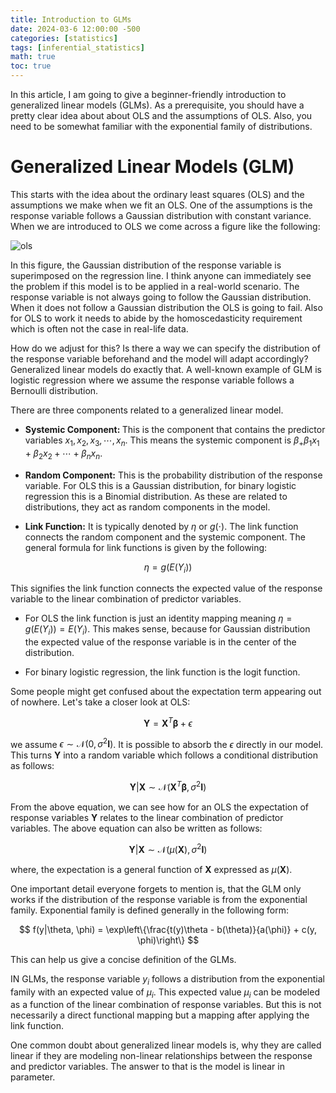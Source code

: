 ```yaml
---
title: Introduction to GLMs
date: 2024-03-6 12:00:00 -500
categories: [statistics]
tags: [inferential_statistics]
math: true
toc: true
---
```


In this article, I am going to give a beginner-friendly introduction to generalized linear models (GLMs). As a prerequisite, you should have a pretty clear idea about about OLS and the assumptions of OLS. Also, you need to be somewhat familiar with the exponential family of distributions.

# Generalized Linear Models (GLM) 

This starts with the idea about the ordinary least squares (OLS) and the assumptions we make when we fit an OLS. One of the assumptions is the response variable follows a Gaussian distribution with constant variance. When we are introduced to OLS we come across a figure like the following:

![ols](https://i.ibb.co/5xsFKVV/chrome-j5j-Tu-I7-Ar-N.png)

In this figure, the Gaussian distribution of the response variable is superimposed on the regression line. I think anyone can immediately see the problem if this model is to be applied in a real-world scenario. The response variable is not always going to follow the Gaussian distribution. When it does not follow a Gaussian distribution the OLS is going to fail. Also for OLS to work it needs to abide by the homoscedasticity requirement which is often not the case in real-life data. 

How do we adjust for this? Is there a way we can specify the distribution of the response variable beforehand and the model will adapt accordingly?  Generalized linear models do exactly that. A well-known example of GLM is logistic regression where we assume the response variable follows a Bernoulli distribution.

There are three components related to a generalized linear model.

- <b> Systemic Component: </b> This is the component that contains the predictor variables $x_1,x_2,x_3,\cdots,x_n$. This means the systemic component is $\beta_+\beta_1x_1+\beta_2x_2+\cdots+\beta_nx_n$.

- <b> Random Component:</b> This is the probability distribution of the response variable. For OLS this is a Gaussian distribution, for binary logistic regression this is a Binomial distribution. As these are related to distributions, they act as random components in the model. 

- <b> Link Function:</b> It is typically denoted by $\eta$ or $g(\cdot)$. The link function connects the random component and the systemic component. The general formula for link functions is given by the following:

$$
\eta=g(E(Y_i))
$$

This signifies the link function connects the expected value of the response variable to the linear combination of predictor variables. 

- For OLS the link function is just an identity mapping meaning $\eta=g(E(Y_i))=E(Y_i)$. This makes sense, because for Gaussian distribution the expected value of the response variable is in the center of the distribution.

- For binary logistic regression, the link function is the logit function. 

Some people might get confused about the expectation term appearing out of nowhere. Let's take a closer look at OLS:

$$
\mathbf{Y}=\mathbf{X}^{T} \mathbf{\beta}+\epsilon
$$

we assume $\epsilon\sim\mathcal{N}(0,\sigma^2\mathbf{I})$. It is possible to absorb the $\epsilon$ directly in our model. This turns $\mathbf{Y}$ into a random variable which follows a conditional distribution as follows:


$$
\mathbf{Y}|\mathbf{X} \sim \mathcal{N}(\mathbf{X}^{T} \mathbf{\beta},\sigma^2\mathbf{I})
$$

From the above equation, we can see how for an OLS the expectation of response variables $\mathbf{Y}$ relates to the linear combination of predictor variables. The above equation can also be written as follows:

$$
\mathbf{Y}|\mathbf{X} \sim \mathcal{N}(\mu(\mathbf{X}),\sigma^2\mathbf{I})
$$

where, the expectation is a general function of $\mathbf{X}$ expressed as $\mu({\mathbf{X}})$.

One important detail everyone forgets to mention is, that the GLM only works if the distribution of the response variable is from the exponential family. Exponential family is defined generally in the following form: 

$$
f(y|\theta, \phi) = \exp\left\{\frac{t(y)\theta - b(\theta)}{a(\phi)} + c(y, \phi)\right\}
$$

This can help us give a concise definition of the GLMs.

IN GLMs, the response variable $y_i$ follows a distribution from the exponential family with an expected value of $\mu_i$. This expected value  $\mu_i$ can be modeled as a function of the linear combination of response variables. But this is not necessarily a direct functional mapping but a mapping after applying the link function. 

One common doubt about generalized linear models is, why they are called linear if they are modeling non-linear relationships between the response and predictor variables. The answer to that is the model is linear in parameter. 




